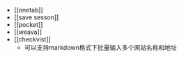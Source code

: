 - [[onetab]]
- [[save sesson]]
- [[pocket]]
- [[weava]]
- [[checkvist]]
    - 可以支持markdown格式下批量输入多个网站名称和地址
